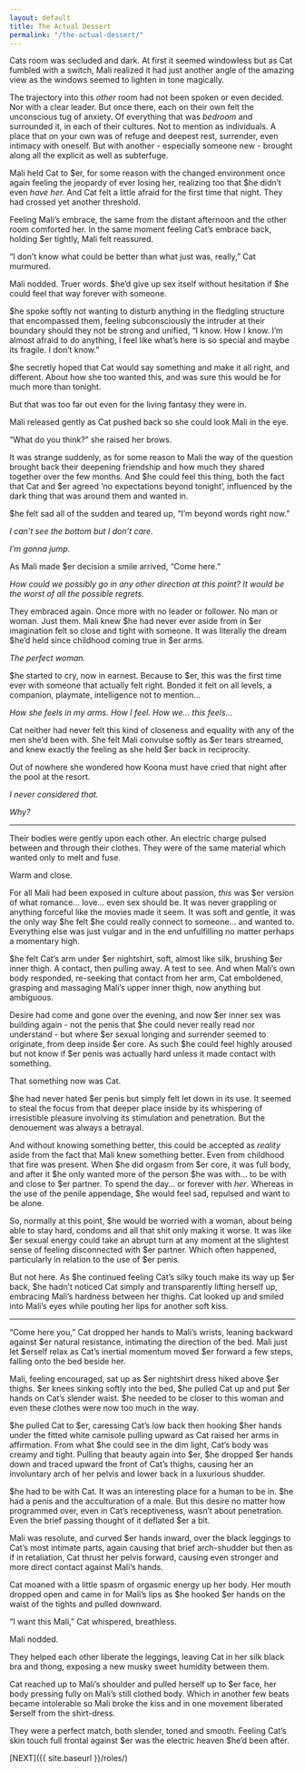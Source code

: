 ```yaml
---
layout: default
title: The Actual Dessert
permalink: "/the-actual-dessert/"
---
```

<!-- wp:paragraph -->

Cats room was secluded and dark. At first it seemed windowless but as Cat fumbled with a switch, Mali realized it had just another angle of the amazing view as the windows seemed to lighten in tone magically.&nbsp;

<!-- /wp:paragraph -->

<!-- wp:paragraph -->

The trajectory into this _other_ room had not been spoken or even decided. Nor with a clear leader. But once there, each on their own felt the unconscious tug of anxiety. Of everything that was _bedroom_ and surrounded it, in each of their cultures. Not to mention as individuals. A place that on your own was of refuge and deepest rest, surrender, even intimacy with oneself. But with another - especially someone new - brought along all the explicit as well as subterfuge.

<!-- /wp:paragraph -->

<!-- wp:paragraph -->

Mali held Cat to $er, for some reason with the changed environment once again feeling the jeopardy of ever losing her, realizing too that $he didn’t even _have her._ And Cat felt a little afraid for the first time that night. They had crossed yet another threshold.

<!-- /wp:paragraph -->

<!-- wp:paragraph -->

Feeling Mali’s embrace, the same from the distant afternoon and the other room comforted her. In the same moment feeling Cat’s embrace back, holding $er tightly, Mali felt reassured.

<!-- /wp:paragraph -->

<!-- wp:paragraph -->

“I don’t know what could be better than what just was, really,” Cat murmured.&nbsp;

<!-- /wp:paragraph -->

<!-- wp:paragraph -->

Mali nodded. Truer words. $he’d give up sex itself without hesitation if $he could feel that way forever with someone.

<!-- /wp:paragraph -->

<!-- wp:paragraph -->

$he spoke softly not wanting to disturb anything in the fledgling structure that encompassed them, feeling subconsciously the intruder at their boundary should they not be strong and unified, “I know. How I know. I’m almost afraid to do anything, I feel like what’s here is so special and maybe its fragile. I don’t know.”

<!-- /wp:paragraph -->

<!-- wp:paragraph -->

$he secretly hoped that Cat would say something and make it all right, and different. About how she too wanted this, and was sure this would be for much more than tonight.&nbsp;

<!-- /wp:paragraph -->

<!-- wp:paragraph -->

But that was too far out even for the living fantasy they were in.

<!-- /wp:paragraph -->

<!-- wp:paragraph -->

Mali released gently as Cat pushed back so she could look Mali in the eye.&nbsp;

<!-- /wp:paragraph -->

<!-- wp:paragraph -->

“What do you think?” she raised her brows.

<!-- /wp:paragraph -->

<!-- wp:paragraph -->

It was strange suddenly, as for some reason to Mali the way of the question brought back their deepening friendship and how much they shared together over the few months. And $he could feel this thing, both the fact that Cat and $er agreed ‘no expectations beyond tonight’, influenced by the dark thing that was around them and wanted in.&nbsp;

<!-- /wp:paragraph -->

<!-- wp:paragraph -->

$he felt sad all of the sudden and teared up, “I’m beyond words right now.” &nbsp;

<!-- /wp:paragraph -->

<!-- wp:paragraph -->

_I can’t see the bottom but I don’t care.&nbsp;_

<!-- /wp:paragraph -->

<!-- wp:paragraph -->

_I’m gonna jump._

<!-- /wp:paragraph -->

<!-- wp:paragraph -->

As Mali made $er decision a smile arrived, “Come here.”

<!-- /wp:paragraph -->

<!-- wp:paragraph -->

_How could we possibly go in any other direction at this point? It would be the worst of all the possible regrets._

<!-- /wp:paragraph -->

<!-- wp:paragraph -->

They embraced again. Once more with no leader or follower. No man or woman. Just them. Mali knew $he had never ever aside from in $er imagination felt so close and tight with someone. It was literally the dream $he’d held since childhood coming true in $er arms.

<!-- /wp:paragraph -->

<!-- wp:paragraph -->

_The perfect woman._

<!-- /wp:paragraph -->

<!-- wp:paragraph -->

$he started to cry, now in earnest. Because to $er, this was the first time ever with someone that actually felt right. Bonded it felt on all levels, a companion, playmate, intelligence not to mention…

<!-- /wp:paragraph -->

<!-- wp:paragraph -->

_How she feels in my arms. How I feel. How we… this feels…_&nbsp;

<!-- /wp:paragraph -->

<!-- wp:paragraph -->

Cat neither had never felt this kind of closeness and equality with any of the men she’d been with. She felt Mali convulse softly as $er tears streamed, and knew exactly the feeling as she held $er back in reciprocity.&nbsp;

<!-- /wp:paragraph -->

<!-- wp:paragraph -->

Out of nowhere she wondered how Koona must have cried that night after the pool at the resort.&nbsp;

<!-- /wp:paragraph -->

<!-- wp:paragraph -->

_I never considered that._

<!-- /wp:paragraph -->

<!-- wp:paragraph -->

_Why?_

<!-- /wp:paragraph -->

<!-- wp:separator -->

* * *
<!-- /wp:separator -->

<!-- wp:paragraph -->

Their bodies were gently upon each other. An electric charge pulsed between and through their clothes. They were of the same material which wanted only to melt and fuse.

<!-- /wp:paragraph -->

<!-- wp:paragraph -->

Warm and close.&nbsp;

<!-- /wp:paragraph -->

<!-- wp:paragraph -->

For all Mali had been exposed in culture about passion, _this_ was $er version of what romance… love… even sex should be. It was never grappling or anything forceful like the movies made it seem. It was soft and gentle, it was the only way $he felt $he could really connect to someone… and wanted to. Everything else was just vulgar and in the end unfulfilling no matter perhaps a momentary high.&nbsp;

<!-- /wp:paragraph -->

<!-- wp:paragraph -->

$he felt Cat’s arm under $er nightshirt, soft, almost like silk, brushing $er inner thigh. A contact, then pulling away. A test to see. And when Mali’s own body responded, re-seeking that contact from her arm, Cat emboldened, grasping and massaging Mali’s upper inner thigh, now anything but ambiguous.

<!-- /wp:paragraph -->

<!-- wp:paragraph -->

Desire had come and gone over the evening, and now $er inner sex was building again - not the penis that $he could never really read nor understand - but where $er sexual longing and surrender seemed to originate, from deep inside $er core. As such $he could feel highly aroused but not know if $er penis was actually hard unless it made contact with something.&nbsp;

<!-- /wp:paragraph -->

<!-- wp:paragraph -->

That something now was Cat.

<!-- /wp:paragraph -->

<!-- wp:paragraph -->

$he had never hated $er penis but simply felt let down in its use. It seemed to steal the focus from that deeper place inside by its whispering of irresistible pleasure involving its stimulation and penetration. But the denouement was always a betrayal.&nbsp;

<!-- /wp:paragraph -->

<!-- wp:paragraph -->

And without knowing something better, this could be accepted as _reality_ aside from the fact that Mali knew something better. Even from childhood that fire was present. When $he did orgasm from $er core, it was full body, and after it $he only wanted more of the person $he was with… to be with and close to $er partner. To spend the day… or forever with _her_. Whereas in the use of the penile appendage, $he would feel sad, repulsed and want to be alone.&nbsp;

<!-- /wp:paragraph -->

<!-- wp:paragraph -->

So, normally at this point, $he would be worried with a woman, about being able to stay hard, condoms and all that shit only making it worse. It was like $er sexual energy could take an abrupt turn at any moment at the slightest sense of feeling disconnected with $er partner. Which often happened, particularly in relation to the use of $er penis.&nbsp;

<!-- /wp:paragraph -->

<!-- wp:paragraph -->

But not here. As $he continued feeling Cat’s silky touch make its way up $er back, $he hadn’t noticed Cat simply and transparently lifting herself up, embracing Mali’s hardness between her thighs. Cat looked up and smiled into Mali’s eyes while pouting her lips for another soft kiss.

<!-- /wp:paragraph -->

<!-- wp:separator -->

* * *
<!-- /wp:separator -->

<!-- wp:paragraph -->

“Come here you,” Cat dropped her hands to Mali’s wrists, leaning backward against $er natural resistance, intimating the direction of the bed. Mali just let $erself relax as Cat’s inertial momentum moved $er forward a few steps, falling onto the bed beside her.&nbsp;

<!-- /wp:paragraph -->

<!-- wp:paragraph -->

Mali, feeling encouraged, sat up as $er nightshirt dress hiked above $er thighs. $er knees sinking softly into the bed, $he pulled Cat up and put $er hands on Cat’s slender waist. $he needed to be closer to this woman and even these clothes were now too much in the way.

<!-- /wp:paragraph -->

<!-- wp:paragraph -->

$he pulled Cat to $er, caressing Cat’s low back then hooking $her hands under the fitted white camisole pulling upward as Cat raised her arms in affirmation. From what $he could see in the dim light, Cat’s body was creamy and tight. Pulling that beauty again into $er, $he dropped $er hands down and traced upward the front of Cat’s thighs, causing her an involuntary arch of her pelvis and lower back in a luxurious shudder.&nbsp;

<!-- /wp:paragraph -->

<!-- wp:paragraph -->

$he had to be with Cat. It was an interesting place for a human to be in. $he had a penis and the acculturation of a male. But this desire no matter how programmed over, even in Cat’s receptiveness, wasn’t about penetration. Even the brief passing thought of it deflated $er a bit.&nbsp;

<!-- /wp:paragraph -->

<!-- wp:paragraph -->

Mali was resolute, and curved $er hands inward, over the black leggings to Cat’s most intimate parts, again causing that brief arch-shudder but then as if in retaliation, Cat thrust her pelvis forward, causing even stronger and more direct contact against Mali’s hands.&nbsp;

<!-- /wp:paragraph -->

<!-- wp:paragraph -->

Cat moaned with a little spasm of orgasmic energy up her body. Her mouth dropped open and came in for Mali’s lips as $he hooked $er hands on the waist of the tights and pulled downward.&nbsp;

<!-- /wp:paragraph -->

<!-- wp:paragraph -->

“I want this Mali,” Cat whispered, breathless.&nbsp;

<!-- /wp:paragraph -->

<!-- wp:paragraph -->

Mali nodded.

<!-- /wp:paragraph -->

<!-- wp:paragraph -->

They helped each other liberate the leggings, leaving Cat in her silk black bra and thong, exposing a new musky sweet humidity between them.

<!-- /wp:paragraph -->

<!-- wp:paragraph -->

Cat reached up to Mali’s shoulder and pulled herself up to $er face, her body pressing fully on Mali’s still clothed body. Which in another few beats became intolerable so Mali broke the kiss and in one movement liberated $erself from the shirt-dress.&nbsp;

<!-- /wp:paragraph -->

<!-- wp:paragraph -->

They were a perfect match, both slender, toned and smooth. Feeling Cat’s skin touch full frontal against $er was the electric heaven $he’d been after.&nbsp;

<!-- /wp:paragraph -->

<!-- wp:paragraph -->

[NEXT]({{ site.baseurl }}/roles/)

<!-- /wp:paragraph -->

